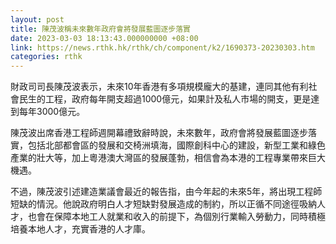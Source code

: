 ```yaml
---
layout: post
title: 陳茂波稱未來數年政府會將發展藍圖逐步落實
date: 2023-03-03 18:13:43.000000000 +08:00
link: https://news.rthk.hk/rthk/ch/component/k2/1690373-20230303.htm
categories: rthk
---
```


財政司司長陳茂波表示，未來10年香港有多項規模龐大的基建，連同其他有利社會民生的工程，政府每年開支超過1000億元，如果計及私人市場的開支，更是達到每年3000億元。

陳茂波出席香港工程師週開幕禮致辭時說，未來數年，政府會將發展藍圖逐步落實，包括北部都會區的發展和交椅洲填海，國際創科中心的建設，新型工業和綠色產業的壯大等，加上粵港澳大灣區的發展蓬勃，相信會為本港的工程專業帶來巨大機遇。

不過，陳茂波引述建造業議會最近的報告指，由今年起的未來5年，將出現工程師短缺的情況。他說政府明白人才短缺對發展造成的制約，所以正循不同途徑吸納人才，也會在保障本地工人就業和收入的前提下，為個別行業輸入勞動力，同時積極培養本地人才，充實香港的人才庫。

